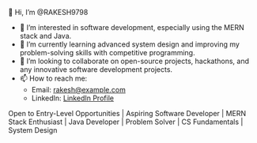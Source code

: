 👋 Hi, I’m @RAKESH9798
- 👀 I’m interested in software development, especially using the MERN stack and Java.
- 🌱 I’m currently learning advanced system design and improving my problem-solving skills with competitive programming.
- 💞️ I’m looking to collaborate on open-source projects, hackathons, and any innovative software development projects.
- 📫 How to reach me: 
  - Email: rakesh@example.com
  - LinkedIn: [LinkedIn Profile](https://www.linkedin.com/in/rakesh9798/)

<!---
RAKESH9798/RAKESH9798 is a ✨ special ✨ repository because its `README.md` (this file) appears on your GitHub profile.
You can click the Preview link to take a look at your changes.
--->

Open to Entry-Level Opportunities | Aspiring Software Developer | MERN Stack Enthusiast | Java Developer | Problem Solver | CS Fundamentals | System Design
